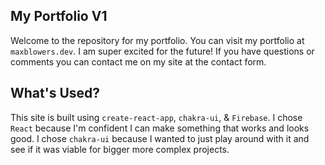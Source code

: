 ## My Portfolio V1

Welcome to the repository for my portfolio. You can visit my portfolio at `maxblowers.dev`. I am super excited for the future! If you have questions or comments you can contact me on my site at the contact form.

## What's Used?

This site is built using `create-react-app`, `chakra-ui`, & `Firebase`. 
I chose `React` because I'm confident I can make something that works and looks good. I chose `chakra-ui` because I wanted to just play around with it and see if it was viable for bigger more complex projects.